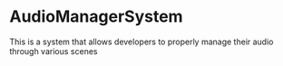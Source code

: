 # AudioManagerSystem
 This is a system that allows developers to properly manage their audio through various scenes
